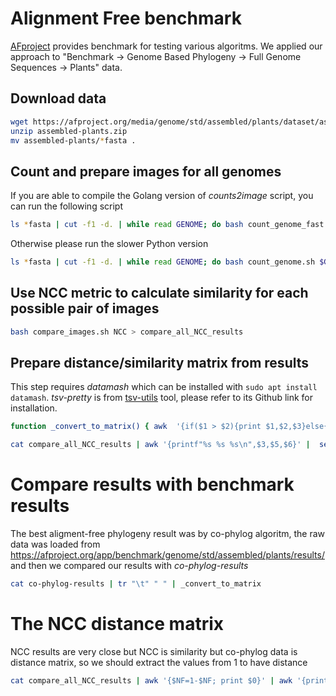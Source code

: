# Alignment Free benchmark

[AFproject](https://afproject.org/app/) provides benchmark for testing various algoritms. We applied our approach to "Benchmark -> Genome Based Phylogeny -> Full Genome Sequences -> Plants" data.

## Download data

```bash
wget https://afproject.org/media/genome/std/assembled/plants/dataset/assembled-plants.zip
unzip assembled-plants.zip
mv assembled-plants/*fasta .
```

## Count and prepare images for all genomes

If you are able to compile the Golang version of *counts2image* script, you can run the following script

```bash
ls *fasta | cut -f1 -d. | while read GENOME; do bash count_genome_fast.sh $GENOME 12; done
```
Otherwise please run the slower Python version

```bash
ls *fasta | cut -f1 -d. | while read GENOME; do bash count_genome.sh $GENOME 12; done
```

## Use NCC metric to calculate similarity for each possible pair of images

```bash
bash compare_images.sh NCC > compare_all_NCC_results
```

## Prepare distance/similarity matrix from results

This step requires *datamash* which can be installed with `sudo apt install datamash`. *tsv-pretty* is from [tsv-utils](https://github.com/eBay/tsv-utils) tool, please refer to its Github link for installation. 

```bash
function _convert_to_matrix() { awk  '{if($1 > $2){print $1,$2,$3}else{print $2,$1,$3}}' | datamash -t" " crosstab 1,2 sum 3 |  tsv-pretty -d" " -s1 | sed -e 's/N\/A/   /g'; }

cat compare_all_NCC_results | awk '{printf"%s %s %s\n",$3,$5,$6}' |  sed -e 's/_12mer.png:*//g' | _convert_to_matrix > NCC_matrix
```

# Compare results with benchmark results

The best aligment-free phylogeny result was by co-phylog algoritm, the raw data was loaded from https://afproject.org/app/benchmark/genome/std/assembled/plants/results/ and then we compared our results with *co-phylog-results*

```bash
cat co-phylog-results | tr "\t" " " | _convert_to_matrix
```

# The NCC distance matrix

NCC results are very close but NCC is similarity but co-phylog data is distance matrix, so we should extract the values from 1 to have distance

```bash
cat compare_all_NCC_results | awk '{$NF=1-$NF; print $0}' | awk '{printf"%s %s %s\n",$3,$5,$6}' |  sed -e 's/_12mer.png:*//g' | _convert_to_matrix > NCC_distance_matrix
```

